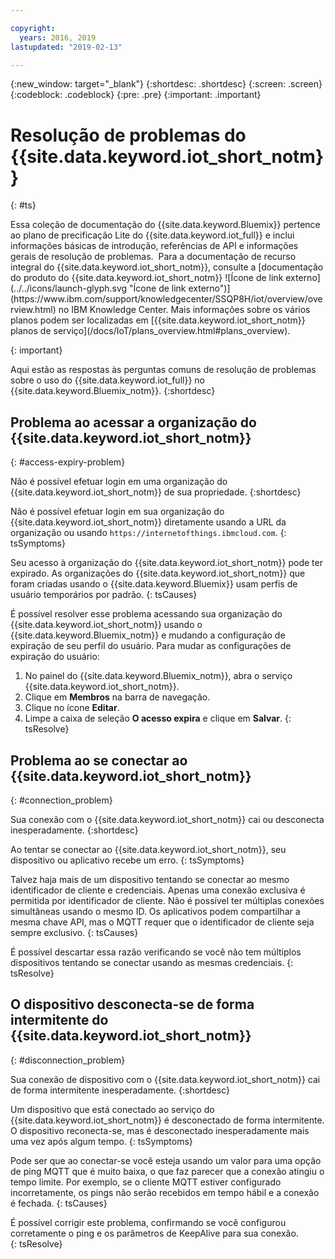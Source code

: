 ```yaml
---

copyright:
  years: 2016, 2019
lastupdated: "2019-02-13"

---
```


{:new_window: target="\_blank"}
{:shortdesc: .shortdesc}
{:screen: .screen}
{:codeblock: .codeblock}
{:pre: .pre}
{:important: .important}

# Resolução de problemas do {{site.data.keyword.iot_short_notm}}
{: #ts}

<p>Essa coleção de documentação do {{site.data.keyword.Bluemix}} pertence ao plano de precificação Lite do {{site.data.keyword.iot_full}} e inclui informações básicas de introdução, referências de API e informações gerais de resolução de problemas. 
Para a documentação de recurso integral do {{site.data.keyword.iot_short_notm}}, consulte a [documentação do produto do {{site.data.keyword.iot_short_notm}} ![Ícone de link externo](../../icons/launch-glyph.svg "Ícone de link externo")](https://www.ibm.com/support/knowledgecenter/SSQP8H/iot/overview/overview.html) no IBM Knowledge Center. Mais informações sobre os vários planos podem ser localizadas em [{{site.data.keyword.iot_short_notm}} planos de serviço](/docs/IoT/plans_overview.html#plans_overview). 
</p>
{: important}

Aqui estão as respostas às perguntas comuns de resolução de problemas sobre o
uso do {{site.data.keyword.iot_full}} no
{{site.data.keyword.Bluemix_notm}}.
{:shortdesc}

## Problema ao acessar a organização do {{site.data.keyword.iot_short_notm}}
{: #access-expiry-problem}

Não é possível efetuar login em uma organização do {{site.data.keyword.iot_short_notm}} de sua propriedade.
{:shortdesc}

Não é possível efetuar login em sua organização do {{site.data.keyword.iot_short_notm}} diretamente usando a URL da organização ou usando `https://internetofthings.ibmcloud.com`.
{: tsSymptoms}

Seu acesso à organização do {{site.data.keyword.iot_short_notm}} pode ter expirado. As organizações do {{site.data.keyword.iot_short_notm}} que foram criadas usando o {{site.data.keyword.Bluemix}} usam perfis de usuário temporários por padrão.
{: tsCauses}

É possível resolver esse problema acessando sua organização do {{site.data.keyword.iot_short_notm}} usando o {{site.data.keyword.Bluemix_notm}} e mudando a configuração de expiração de seu perfil do usuário. Para mudar as configurações de expiração do usuário:

1. No painel do {{site.data.keyword.Bluemix_notm}}, abra o serviço {{site.data.keyword.iot_short_notm}}.
2. Clique em **Membros** na barra de navegação.
3. Clique no ícone **Editar**.
4. Limpe a caixa de seleção **O acesso expira** e clique em **Salvar**.
{: tsResolve}

## Problema ao se conectar ao {{site.data.keyword.iot_short_notm}}
{: #connection_problem}

Sua conexão com o {{site.data.keyword.iot_short_notm}} cai ou desconecta inesperadamente.
{:shortdesc}

Ao tentar se conectar ao {{site.data.keyword.iot_short_notm}}, seu dispositivo ou aplicativo recebe um erro.
{: tsSymptoms}

Talvez haja mais de um dispositivo tentando se conectar ao mesmo identificador de cliente e credenciais. Apenas uma conexão exclusiva é permitida por identificador de cliente. Não é possível ter múltiplas conexões simultâneas usando o mesmo ID. Os aplicativos podem compartilhar a mesma chave API, mas o MQTT requer que o identificador de cliente seja sempre exclusivo.
{: tsCauses}

É possível descartar essa razão verificando se você não tem múltiplos dispositivos tentando se conectar usando as mesmas credenciais.
{: tsResolve}

## O dispositivo desconecta-se de forma intermitente do {{site.data.keyword.iot_short_notm}}
{: #disconnection_problem}

Sua conexão de dispositivo com o {{site.data.keyword.iot_short_notm}} cai de forma intermitente inesperadamente.
{:shortdesc}

Um dispositivo que está conectado ao serviço do {{site.data.keyword.iot_short_notm}} é desconectado de forma intermitente. O dispositivo reconecta-se, mas é desconectado inesperadamente mais uma vez após algum tempo.
{: tsSymptoms}

Pode ser que ao conectar-se você esteja usando um valor para uma opção de ping MQTT que é muito baixa, o que faz parecer que a conexão atingiu o tempo limite. Por exemplo, se o cliente MQTT estiver configurado incorretamente, os pings não serão recebidos em tempo hábil e a conexão é fechada.
{: tsCauses}

É possível corrigir este problema, confirmando se você configurou corretamente o ping e os parâmetros de KeepAlive para sua conexão.   
{: tsResolve}
